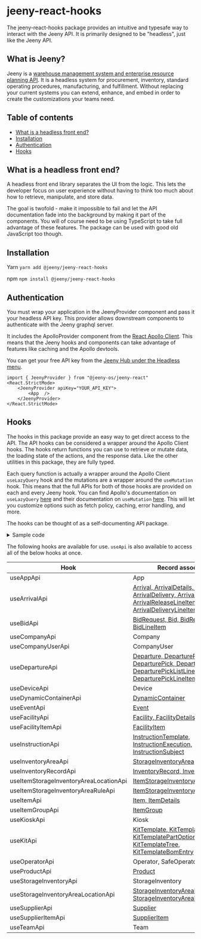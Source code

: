 # jeeny-react-hooks

The jeeny-react-hooks package provides an intuitive and typesafe way to interact with the Jeeny API. It is primarily designed to be "headless", just like the Jeeny API.

## What is Jeeny?

Jeeny is a [warehouse management system and enterprise resource planning API](https://jeeny.com). It is a headless system for procurement, inventory, standard operating procedures, manufacturing, and fulfillment. Without replacing your current systems you can extend, enhance, and embed in order to create the customizations your teams need.

## Table of contents

- [What is a headless front end?](#what-is-a-headless-front-end)
- [Installation](#installation)
- [Authentication](#authentication)
- [Hooks](#hooks)

## What is a headless front end?

A headless front end library separates the UI from the logic. This lets the developer focus on user experience without having to think too much about how to retrieve, manipulate, and store data.

The goal is twofold - make it impossible to fail and let the API documentation fade into the background by making it part of the components. You will of course need to be using TypeScript to take full advantage of these features. The package can be used with good old JavaScript too though.

## Installation

Yarn
`yarn add @jeeny/jeeny-react-hooks`

npm
`npm install @jeeny/jeeny-react-hooks`

## Authentication

You must wrap your application in the JeenyProvider component and pass it your headless API key. This provider allows downstream components to authenticate with the Jeeny graphql server.

It includes the ApolloProvider component from the [React Apollo Client](https://www.apollographql.com/docs/react/). This means that the Jeeny hooks and components can take advantage of features like caching and the Apollo devtools.

You can get your free API key from the [Jeeny Hub under the Headless menu](https://hub.jeeny.com/headless/api-keys).

```
import { JeenyProvider } from "@jeeny-os/jeeny-react"
<React.StrictMode>
	<JeenyProvider apiKey="YOUR_API_KEY">
		<App  />
	</JeenyProvider>
</React.StrictMode>
```

## Hooks

The hooks in this package provide an easy way to get direct access to the API. The API hooks can be considered a wrapper around the Apollo Client hooks. The hooks return functions you can use to retrieve or mutate data, the loading state of the actions, and the response data. Like the other utilities in this package, they are fully typed.

Each query function is actually a wrapper around the Apollo Client `useLazyQuery` hook and the mutations are a wrapper around the `useMutation` hook. This means that the full APIs for both of those hooks are provided on each and every Jeeny hook. You can find Apollo's documentation on `useLazyQuery` [here](https://www.apollographql.com/docs/react/data/queries/#usequery-api) and their documentation on `useMutation` [here](https://www.apollographql.com/docs/react/data/mutations#usemutation-api). This will let you customize options such as fetch policy, caching, error handling, and more.

The hooks can be thought of as a self-documenting API package.

<details>
<summary>Sample code</Summary>

```
const {
  getItem: {
    query: getItem,
    data,
    loading
  }
} = useItem({
  getItem: {
    options: {
      onCompleted: (data) => dropTheBalloons();
    }
  }
})

useEffect(() => {
  getItem({variables: { id }})
}, [getItem, id])

if (isLoading) {
  return <Loader />
}

const item = data.getItem;

return <div>
  {item.name}
</div>
```

</details>

The following hooks are available for use. `useApi` is also available to access all of the below hooks at once.

| Hook                                   | Record associations                                                                                                                                                         |
| -------------------------------------- | --------------------------------------------------------------------------------------------------------------------------------------------------------------------------- |
| useAppApi                              | App                                                                                                                                                                         |
| useArrivalApi                          | [Arrival, ArrivalDetails, ArrivalRelease, ArrivalDelivery, ArrivalLineItem, ArrivalReleaseLineItem, ArrivalDeliveryLineItem](https://dev.jeeny.com/data-and-logic/arrivals) |
| useBidApi                              | [BidRequest, Bid, BidRequestLineItem, BidLineItem](https://dev.jeeny.com/data-and-logic/bids)                                                                               |
| useCompanyApi                          | Company                                                                                                                                                                     |
| useCompanyUserApi                      | CompanyUser                                                                                                                                                                 |
| useDepartureApi                        | [Departure, DeparturePickList, DeparturePick, DepartureLineItem, DeparturePickListLineItem, DeparturePickLineItem](https://dev.jeeny.com/data-and-logic/departures)         |
| useDeviceApi                           | Device                                                                                                                                                                      |
| useDynamicContainerApi                 | [DynamicContainer](https://dev.jeeny.com/data-and-logic/dynamic-containers)                                                                                                 |
| useEventApi                            | [Event](https://dev.jeeny.com/data-and-logic/events)                                                                                                                        |
| useFacilityApi                         | [Facility, FacilityDetails](https://dev.jeeny.com/data-and-logic/facilities)                                                                                                |
| useFacilityItemApi                     | [FacilityItem](https://dev.jeeny.com/data-and-logic/facility-items)                                                                                                         |
| useInstructionApi                      | [InstructionTemplate, InstructionExecution, InstructionSubject](https://dev.jeeny.com/data-and-logic/instructions)                                                          |
| useInventoryAreaApi                    | [StorageInventoryArea](https://dev.jeeny.com/data-and-logic/inventory-areas)                                                                                                |
| useInventoryRecordApi                  | [InventoryRecord, InventoryLog](https://dev.jeeny.com/data-and-logic/inventory-records)                                                                                     |
| useItemStorageInventoryAreaLocationApi | [ItemStorageInventoryAreaLocation](https://dev.jeeny.com/data-and-logic/static-item-locations)                                                                              |
| useItemStorageInventoryAreaRuleApi     | [ItemStorageInventoryAreaRule](https://dev.jeeny.com/data-and-logic/static-item-locations)                                                                                  |
| useItemApi                             | [Item, ItemDetails](https://dev.jeeny.com/data-and-logic/items)                                                                                                             |
| useItemGroupApi                        | [ItemGroup](https://dev.jeeny.com/data-and-logic/item-groups)                                                                                                               |
| useKioskApi                            | Kiosk                                                                                                                                                                       |
| useKitApi                              | [KitTemplate, KitTemplatePart, KitTemplatePartOption, KitTemplateTree, KitTemplateBomEntry](https://dev.jeeny.com/data-and-logic/kits)                                      |
| useOperatorApi                         | Operator, SafeOperator                                                                                                                                                      |
| useProductApi                          | [Product](https://dev.jeeny.com/data-and-logic/products)                                                                                                                    |
| useStorageInventoryApi                 | StorageInventory                                                                                                                                                            |
| useStorageInventoryAreaLocationApi     | [StorageInventoryAreaLocation, StorageInventoryAreaLocationPayload](https://dev.jeeny.com/data-and-logic/storage-locations)                                                 |
| useSupplierApi                         | [Supplier](https://dev.jeeny.com/data-and-logic/suppliers)                                                                                                                  |
| useSupplierItemApi                     | [SupplierItem](https://dev.jeeny.com/data-and-logic/supplier-items)                                                                                                         |
| useTeamApi                             | Team                                                                                                                                                                        |
